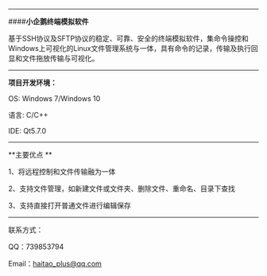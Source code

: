 
***
####**小企鹅终端模拟软件**

基于SSH协议及SFTP协议的稳定、可靠、安全的终端模拟软件，集命令操控和Windows上可视化的Linux文件管理系统与一体，具有命令的记录，传输及执行回显和文件拖放传输与可视化。

***

**项目开发环境：**

OS:  Windows 7/Windows 10

语言: C/C++

IDE:  Qt5.7.0    
***

**主要优点 **

1、将远程控制和文件传输融为一体  

2、支持文件管理，如新建文件或文件夹、删除文件、重命名、目录下查找  

3、支持直接打开普通文件进行编辑保存  

***
联系方式：

QQ：739853794

Email：haitao_plus@qq.com

